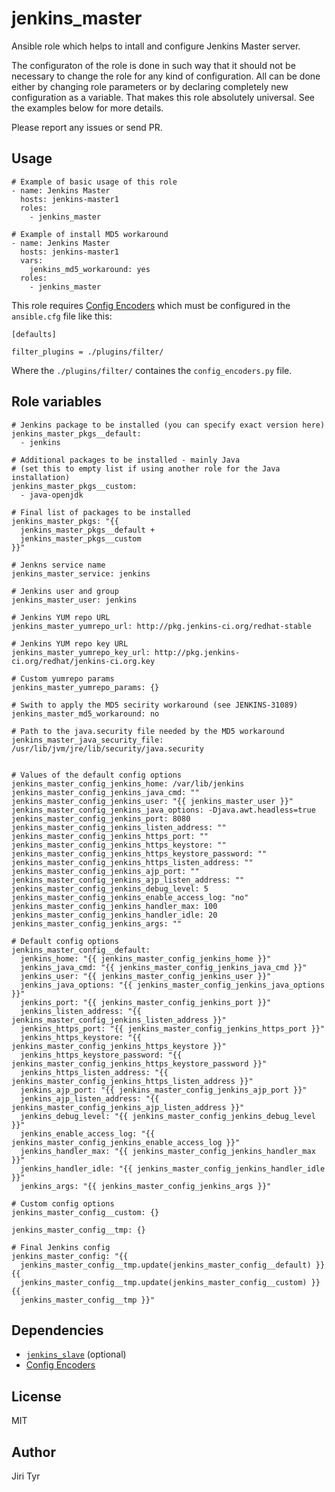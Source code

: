 jenkins_master
==============

Ansible role which helps to intall and configure Jenkins Master server.

The configuraton of the role is done in such way that it should not be
necessary to change the role for any kind of configuration. All can be
done either by changing role parameters or by declaring completely new
configuration as a variable. That makes this role absolutely
universal. See the examples below for more details.

Please report any issues or send PR.


Usage
-----

```
# Example of basic usage of this role
- name: Jenkins Master
  hosts: jenkins-master1
  roles:
    - jenkins_master

# Example of install MD5 workaround
- name: Jenkins Master
  hosts: jenkins-master1
  vars:
    jenkins_md5_workaround: yes
  roles:
    - jenkins_master
```

This role requires [Config
Encoders](https://github.com/jtyr/ansible/blob/jtyr-config_encoders/lib/ansible/plugins/filter/config_encoders.py)
which must be configured in the `ansible.cfg` file like this:

```
[defaults]

filter_plugins = ./plugins/filter/
```

Where the `./plugins/filter/` containes the `config_encoders.py` file.


Role variables
--------------

```
# Jenkins package to be installed (you can specify exact version here)
jenkins_master_pkgs__default:
  - jenkins

# Additional packages to be installed - mainly Java
# (set this to empty list if using another role for the Java installation)
jenkins_master_pkgs__custom:
  - java-openjdk

# Final list of packages to be installed
jenkins_master_pkgs: "{{
  jenkins_master_pkgs__default +
  jenkins_master_pkgs__custom
}}"

# Jenkns service name
jenkins_master_service: jenkins

# Jenkins user and group
jenkins_master_user: jenkins

# Jenkins YUM repo URL
jenkins_master_yumrepo_url: http://pkg.jenkins-ci.org/redhat-stable

# Jenkins YUM repo key URL
jenkins_master_yumrepo_key_url: http://pkg.jenkins-ci.org/redhat/jenkins-ci.org.key

# Custom yumrepo params
jenkins_master_yumrepo_params: {}

# Swith to apply the MD5 secirity workaround (see JENKINS-31089)
jenkins_master_md5_workaround: no

# Path to the java.security file needed by the MD5 workaround
jenkins_master_java_security_file: /usr/lib/jvm/jre/lib/security/java.security


# Values of the default config options
jenkins_master_config_jenkins_home: /var/lib/jenkins
jenkins_master_config_jenkins_java_cmd: ""
jenkins_master_config_jenkins_user: "{{ jenkins_master_user }}"
jenkins_master_config_jenkins_java_options: -Djava.awt.headless=true
jenkins_master_config_jenkins_port: 8080
jenkins_master_config_jenkins_listen_address: ""
jenkins_master_config_jenkins_https_port: ""
jenkins_master_config_jenkins_https_keystore: ""
jenkins_master_config_jenkins_https_keystore_password: ""
jenkins_master_config_jenkins_https_listen_address: ""
jenkins_master_config_jenkins_ajp_port: ""
jenkins_master_config_jenkins_ajp_listen_address: ""
jenkins_master_config_jenkins_debug_level: 5
jenkins_master_config_jenkins_enable_access_log: "no"
jenkins_master_config_jenkins_handler_max: 100
jenkins_master_config_jenkins_handler_idle: 20
jenkins_master_config_jenkins_args: ""

# Default config options
jenkins_master_config__default:
  jenkins_home: "{{ jenkins_master_config_jenkins_home }}"
  jenkins_java_cmd: "{{ jenkins_master_config_jenkins_java_cmd }}"
  jenkins_user: "{{ jenkins_master_config_jenkins_user }}"
  jenkins_java_options: "{{ jenkins_master_config_jenkins_java_options }}"
  jenkins_port: "{{ jenkins_master_config_jenkins_port }}"
  jenkins_listen_address: "{{ jenkins_master_config_jenkins_listen_address }}"
  jenkins_https_port: "{{ jenkins_master_config_jenkins_https_port }}"
  jenkins_https_keystore: "{{ jenkins_master_config_jenkins_https_keystore }}"
  jenkins_https_keystore_password: "{{ jenkins_master_config_jenkins_https_keystore_password }}"
  jenkins_https_listen_address: "{{ jenkins_master_config_jenkins_https_listen_address }}"
  jenkins_ajp_port: "{{ jenkins_master_config_jenkins_ajp_port }}"
  jenkins_ajp_listen_address: "{{ jenkins_master_config_jenkins_ajp_listen_address }}"
  jenkins_debug_level: "{{ jenkins_master_config_jenkins_debug_level }}"
  jenkins_enable_access_log: "{{ jenkins_master_config_jenkins_enable_access_log }}"
  jenkins_handler_max: "{{ jenkins_master_config_jenkins_handler_max }}"
  jenkins_handler_idle: "{{ jenkins_master_config_jenkins_handler_idle }}"
  jenkins_args: "{{ jenkins_master_config_jenkins_args }}"

# Custom config options
jenkins_master_config__custom: {}

jenkins_master_config__tmp: {}

# Final Jenkins config
jenkins_master_config: "{{
  jenkins_master_config__tmp.update(jenkins_master_config__default) }}{{
  jenkins_master_config__tmp.update(jenkins_master_config__custom) }}{{
  jenkins_master_config__tmp }}"
```


Dependencies
------------

- [`jenkins_slave`](http://github.com/jtyr/ansible-jenkins_slave) (optional)
- [Config Encoders](https://github.com/jtyr/ansible/blob/jtyr-config_encoders/lib/ansible/plugins/filter/config_encoders.py)


License
-------

MIT


Author
------

Jiri Tyr
